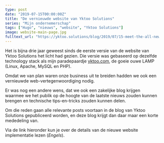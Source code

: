 ```yaml
---
type: post
date: "2019-07-15T00:00:00Z"
title: "De vernieuwde website van Yktoo Solutions"
series: "Mijn ondernemerschap"
tags: ["Hugo", "nieuws", "website", "Yktoo Solutions"]
image: website-main-page.jpg
fulltext_url: "https://yktoo.solutions/blog/2019/07/15-meet-the-all-new-yktoo-solutions-website/"
---
```


Het is bijna drie jaar geweest sinds de eerste versie van de website van Yktoo Solutions het licht had gezien. Die versie was gebaseerd op dezelfde technology stack als mijn paradepaardje [yktoo.com](https://yktoo.com/), de goeie ouwe LAMP (Linux, Apache, MySQL en PHP).

Omdat we van plan waren onze business uit te breiden hadden we ook een vernieuwde web-vertegenwoordiging nodig.

Er was nog een andere wens, dat we ook een zakelijke blog krijgen waarmee we het publik op de hoogte van de laatste nieuws zouden kunnen brengen en technische tips-en-tricks zouden kunnen delen.

Om die reden gaan alle relevante posts voortaan in de blog van Yktoo Solutions gepubliceerd worden, en deze blog krijgt dan daar maar een korte mededeling van.

Via de link hieronder kun je over de details van de nieuwe website implementatie lezen (*Engels*).
